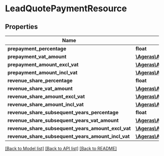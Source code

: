 # LeadQuotePaymentResource

## Properties
Name | Type | Description | Notes
------------ | ------------- | ------------- | -------------
**prepayment_percentage** | **float** |  | [optional] 
**prepayment_vat_amount** | [**\Ageras\Api\Model\AmountResource**](AmountResource.md) |  | [optional] 
**prepayment_amount_excl_vat** | [**\Ageras\Api\Model\AmountResource**](AmountResource.md) |  | [optional] 
**prepayment_amount_incl_vat** | [**\Ageras\Api\Model\AmountResource**](AmountResource.md) |  | [optional] 
**revenue_share_percentage** | **float** |  | [optional] 
**revenue_share_vat_amount** | [**\Ageras\Api\Model\AmountResource**](AmountResource.md) |  | [optional] 
**revenue_share_amount_excl_vat** | [**\Ageras\Api\Model\AmountResource**](AmountResource.md) |  | [optional] 
**revenue_share_amount_incl_vat** | [**\Ageras\Api\Model\AmountResource**](AmountResource.md) |  | [optional] 
**revenue_share_subsequent_years_percentage** | **float** |  | [optional] 
**revenue_share_subsequent_years_vat_amount** | [**\Ageras\Api\Model\AmountResource**](AmountResource.md) |  | [optional] 
**revenue_share_subsequent_years_amount_excl_vat** | [**\Ageras\Api\Model\AmountResource**](AmountResource.md) |  | [optional] 
**revenue_share_subsequent_years_amount_incl_vat** | [**\Ageras\Api\Model\AmountResource**](AmountResource.md) |  | [optional] 

[[Back to Model list]](../README.md#documentation-for-models) [[Back to API list]](../README.md#documentation-for-api-endpoints) [[Back to README]](../README.md)


